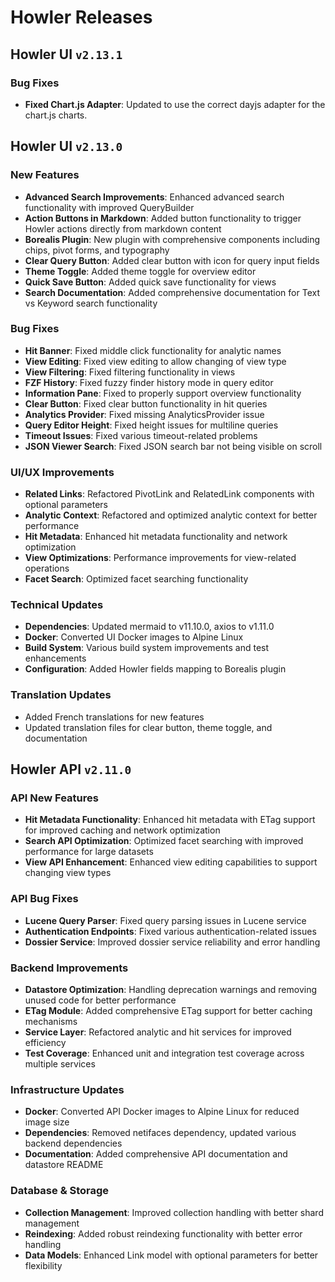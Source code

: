 # Howler Releases

## Howler UI `v2.13.1`

### Bug Fixes

- **Fixed Chart.js Adapter**: Updated to use the correct dayjs adapter for the chart.js charts.

## Howler UI `v2.13.0`

### New Features

- **Advanced Search Improvements**: Enhanced advanced search functionality with improved QueryBuilder
- **Action Buttons in Markdown**: Added button functionality to trigger Howler actions directly from markdown content
- **Borealis Plugin**: New plugin with comprehensive components including chips, pivot forms, and typography
- **Clear Query Button**: Added clear button with icon for query input fields
- **Theme Toggle**: Added theme toggle for overview editor
- **Quick Save Button**: Added quick save functionality for views
- **Search Documentation**: Added comprehensive documentation for Text vs Keyword search functionality

### Bug Fixes

- **Hit Banner**: Fixed middle click functionality for analytic names
- **View Editing**: Fixed view editing to allow changing of view type
- **View Filtering**: Fixed filtering functionality in views
- **FZF History**: Fixed fuzzy finder history mode in query editor
- **Information Pane**: Fixed to properly support overview functionality
- **Clear Button**: Fixed clear button functionality in hit queries
- **Analytics Provider**: Fixed missing AnalyticsProvider issue
- **Query Editor Height**: Fixed height issues for multiline queries
- **Timeout Issues**: Fixed various timeout-related problems
- **JSON Viewer Search**: Fixed JSON search bar not being visible on scroll

### UI/UX Improvements

- **Related Links**: Refactored PivotLink and RelatedLink components with optional parameters
- **Analytic Context**: Refactored and optimized analytic context for better performance
- **Hit Metadata**: Enhanced hit metadata functionality and network optimization
- **View Optimizations**: Performance improvements for view-related operations
- **Facet Search**: Optimized facet searching functionality

### Technical Updates

- **Dependencies**: Updated mermaid to v11.10.0, axios to v1.11.0
- **Docker**: Converted UI Docker images to Alpine Linux
- **Build System**: Various build system improvements and test enhancements
- **Configuration**: Added Howler fields mapping to Borealis plugin

### Translation Updates

- Added French translations for new features
- Updated translation files for clear button, theme toggle, and documentation

## Howler API `v2.11.0`

### API New Features

- **Hit Metadata Functionality**: Enhanced hit metadata with ETag support for improved caching and network optimization
- **Search API Optimization**: Optimized facet searching with improved performance for large datasets
- **View API Enhancement**: Enhanced view editing capabilities to support changing view types

### API Bug Fixes

- **Lucene Query Parser**: Fixed query parsing issues in Lucene service
- **Authentication Endpoints**: Fixed various authentication-related issues
- **Dossier Service**: Improved dossier service reliability and error handling

### Backend Improvements

- **Datastore Optimization**: Handling deprecation warnings and removing unused code for better performance
- **ETag Module**: Added comprehensive ETag support for better caching mechanisms
- **Service Layer**: Refactored analytic and hit services for improved efficiency
- **Test Coverage**: Enhanced unit and integration test coverage across multiple services

### Infrastructure Updates

- **Docker**: Converted API Docker images to Alpine Linux for reduced image size
- **Dependencies**: Removed netifaces dependency, updated various backend dependencies
- **Documentation**: Added comprehensive API documentation and datastore README

### Database & Storage

- **Collection Management**: Improved collection handling with better shard management
- **Reindexing**: Added robust reindexing functionality with better error handling
- **Data Models**: Enhanced Link model with optional parameters for better flexibility
